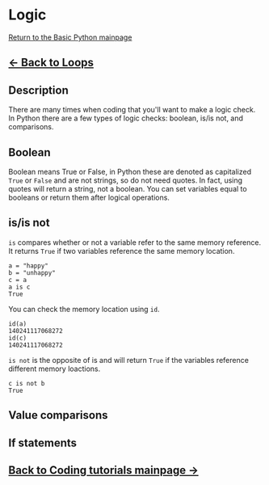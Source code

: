 # Logic

[Return to the Basic Python mainpage](https://luger-lab.github.io/coding-tutorials/basic_python/)

## [&larr; Back to Loops](https://luger-lab.github.io/coding-tutorials/basic_python/loops/)

## Description
There are many times when coding that you'll want to make a logic check. In Python there are a few types of logic checks: boolean, is/is not, and comparisons.

## Boolean
Boolean means True or False, in Python these are denoted as capitalized `True` or `False` and are not strings, so do not need quotes. In fact, using quotes will return a string, not a boolean. You can set variables equal to booleans or return them after logical operations.

## is/is not
`is` compares whether or not a variable refer to the same memory reference. It returns `True` if two variables reference the same memory location.
```
a = "happy"
b = "unhappy"
c = a
a is c
True
```
You can check the memory location using `id`.
```
id(a)
140241117068272
id(c)
140241117068272
```
`is not` is the opposite of is and will return `True` if the variables reference different memory loactions.
```
c is not b
True
```
## Value comparisons


## If statements

## [Back to Coding tutorials mainpage &rarr;](https://luger-lab.github.io/coding-tutorials/)
